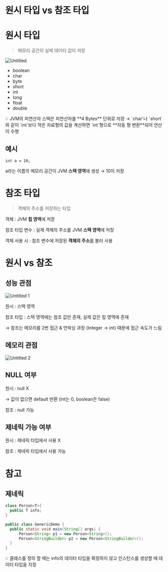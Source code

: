# 원시 타입 vs 참조 타입

# 원시 타입

> 메모리 공간의 실제 데이터 값이 저장
>

![Untitled](https://user-images.githubusercontent.com/61227459/181913600-04448a9f-7523-4b56-a204-dc9d6c3163fd.png)

- boolean
- char
- byte
- short
- int
- long
- float
- double

<aside>
💡 JVM의 피연산자 스택은 피연산자를 **4 Bytes** 단위로 저장
→ `char`나 `short`와 같이 `int`보다 작은 자료형의 값을 계산하면 `int`형으로 **자동 형 변환**되어 연산이 수행

</aside>

## 예시

`int a = 10;`

a라는 이름의 메모리 공간이 JVM **스택 영역**에 생성 → 10이 저장

# 참조 타입

> 객체의 주소를 저장하는 타입
> 

객체 : JVM **힙 영역**에 저장

참조 타입 변수 : 실제 객체의 주소를 JVM **스택 영역**에 저장

객체 사용 시 : 참조 변수에 저장된 **객체의 주소**를 불러 사용

# 원시 vs 참조

## 성능  관점

![Untitled 1](https://user-images.githubusercontent.com/61227459/181913601-15b4da50-3f52-4c1d-a6d6-92a403c0c75f.png)

원시 : 스택 영역

참조 타입 : 스택 영역에는 참조 값만 존재, 실제 값은 힙 영역에 존재

→ 참조는 메모리를 2번 접근 & 언박싱 과정 (Integer → int) 때문에 접근 속도가 느림

## 메모리 관점

![Untitled 2](https://user-images.githubusercontent.com/61227459/181913598-c7b04405-5833-455f-8781-93e2618eff36.png)

## NULL 여부

원시 : null X

→ 값이 없으면 default 반환 (int는 0, boolean은 false)

참조 : null 가능

## 제네릭 가능 여부

원시 : 제네릭 타입에서 사용 X

참조 : 제네릭 타입에서 사용 가능

# 참고

## 제네릭

```java
class Person<T>{
  public T info;
}

public class GenericDemo { 
  public static void main(String[] args) {
      Person<String> p1 = new Person<String>();
      Person<StringBuilder> p2 = new Person<StringBuilder>();
  }
}
```

<aside>
💡 클래스를 정의 할 때는 info의 데이터 타입을 확정하지 않고 인스턴스를 생성할 때 데이터 타입을 지정

</aside>